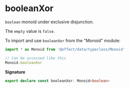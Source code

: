 # booleanXor

`boolean` monoid under exclusive disjunction.

The `empty` value is `false`.

To import and use `booleanXor` from the "Monoid" module:

```ts
import * as Monoid from '@effect/data/typeclass/Monoid'

// Can be accessed like this
Monoid.booleanXor
```

**Signature**

```ts
export declare const booleanXor: Monoid<boolean>
```
